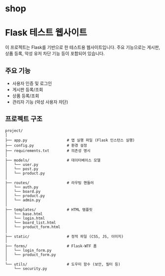 # shop

# Flask 테스트 웹사이트

이 프로젝트는 Flask를 기반으로 한 테스트용 웹사이트입니다. 주요 기능으로는 게시판, 상품 등록, 악성 유저 차단 기능 등이 포함되어 있습니다.

## 주요 기능

- 사용자 인증 및 로그인
- 게시판 등록/조회
- 상품 등록/조회
- 관리자 기능 (악성 사용자 차단)

## 프로젝트 구조

```plaintext
project/
│
├── app.py                  # 앱 실행 파일 (Flask 인스턴스 실행)
├── config.py               # 환경 설정
├── requirements.txt        # 의존성 명시
│
├── models/                 # 데이터베이스 모델
│   └── user.py
│   └── post.py
│   └── product.py
│
├── routes/                 # 라우팅 핸들러
│   └── auth.py
│   └── board.py
│   └── product.py
│   └── admin.py
│
├── templates/              # HTML 템플릿
│   └── base.html
│   └── login.html
│   └── board_list.html
│   └── product_form.html
│
├── static/                 # 정적 파일 (CSS, JS, 이미지)
│
├── forms/                  # Flask-WTF 폼
│   └── login_form.py
│   └── product_form.py
│
└── utils/                  # 도우미 함수 (보안, 필터 등)
    └── security.py

